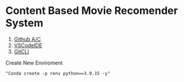#  Content Based Movie Recomender System

1. [Github A/C](https://github.com)
2. [VSCodeIDE](https://code.visualstudio.com)
3. [GitCLI](https://git-scm.com/book/en/v2/Getting-Started-The-Command-Line)

Create New Enviroment
```
"Conda create -p renv python==3.9.15 -y"
```
